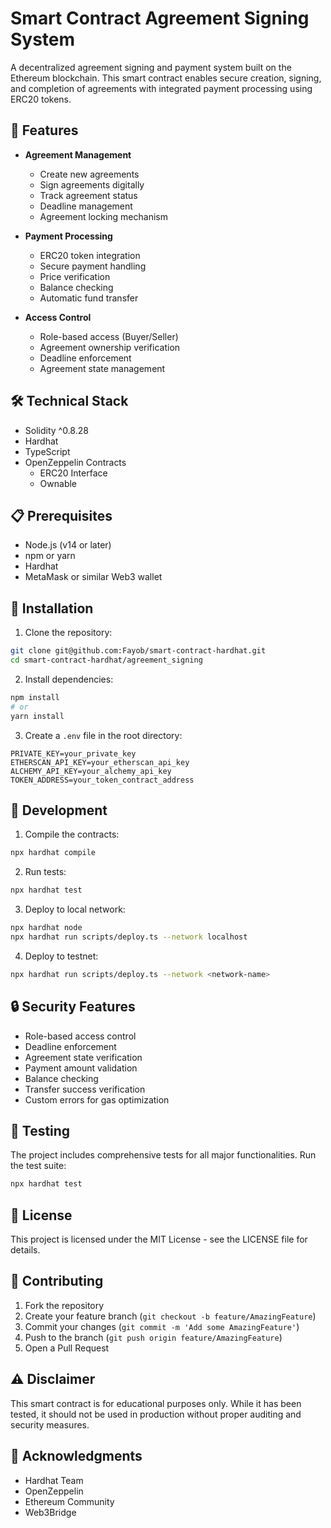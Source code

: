 # Smart Contract Agreement Signing System

A decentralized agreement signing and payment system built on the Ethereum blockchain. This smart contract enables secure creation, signing, and completion of agreements with integrated payment processing using ERC20 tokens.

## 🌟 Features

- **Agreement Management**

  - Create new agreements
  - Sign agreements digitally
  - Track agreement status
  - Deadline management
  - Agreement locking mechanism

- **Payment Processing**

  - ERC20 token integration
  - Secure payment handling
  - Price verification
  - Balance checking
  - Automatic fund transfer

- **Access Control**
  - Role-based access (Buyer/Seller)
  - Agreement ownership verification
  - Deadline enforcement
  - Agreement state management

## 🛠️ Technical Stack

- Solidity ^0.8.28
- Hardhat
- TypeScript
- OpenZeppelin Contracts
  - ERC20 Interface
  - Ownable

## 📋 Prerequisites

- Node.js (v14 or later)
- npm or yarn
- Hardhat
- MetaMask or similar Web3 wallet

## 🚀 Installation

1. Clone the repository:

```bash
git clone git@github.com:Fayob/smart-contract-hardhat.git
cd smart-contract-hardhat/agreement_signing
```

2. Install dependencies:

```bash
npm install
# or
yarn install
```

3. Create a `.env` file in the root directory:

```env
PRIVATE_KEY=your_private_key
ETHERSCAN_API_KEY=your_etherscan_api_key
ALCHEMY_API_KEY=your_alchemy_api_key
TOKEN_ADDRESS=your_token_contract_address
```

## 🔧 Development

1. Compile the contracts:

```bash
npx hardhat compile
```

2. Run tests:

```bash
npx hardhat test
```

3. Deploy to local network:

```bash
npx hardhat node
npx hardhat run scripts/deploy.ts --network localhost
```

4. Deploy to testnet:

```bash
npx hardhat run scripts/deploy.ts --network <network-name>
```

## 🔒 Security Features

- Role-based access control
- Deadline enforcement
- Agreement state verification
- Payment amount validation
- Balance checking
- Transfer success verification
- Custom errors for gas optimization

## 🧪 Testing

The project includes comprehensive tests for all major functionalities. Run the test suite:

```bash
npx hardhat test
```

## 📄 License

This project is licensed under the MIT License - see the LICENSE file for details.

## 👥 Contributing

1. Fork the repository
2. Create your feature branch (`git checkout -b feature/AmazingFeature`)
3. Commit your changes (`git commit -m 'Add some AmazingFeature'`)
4. Push to the branch (`git push origin feature/AmazingFeature`)
5. Open a Pull Request

## ⚠️ Disclaimer

This smart contract is for educational purposes only. While it has been tested, it should not be used in production without proper auditing and security measures.

## 🙏 Acknowledgments

- Hardhat Team
- OpenZeppelin
- Ethereum Community
- Web3Bridge
